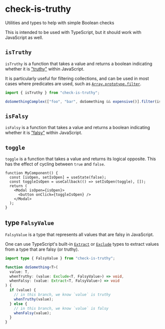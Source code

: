 # check-is-truthy

Utilities and types to help with simple Boolean checks

This is intended to be used with TypeScript, but it should work with JavaScript
as well.

## `isTruthy`

`isTruthy` is a function that takes a value and returns a boolean indicating
whether it is
["truthy"](https://developer.mozilla.org/en-US/docs/Glossary/Truthy) within
JavaScript.

It is particularly useful for filtering collections, and can be used in most cases
where predicates are used, such as
[`Array.prototype.filter`](https://developer.mozilla.org/en-US/docs/Web/JavaScript/Reference/Global_Objects/Array/filter).

```ts
import { isTruthy } from "check-is-truthy";

doSomethingComplex(["foo", "bar", doSomething && expensive()].filter(isTruthy));
```

## `isFalsy`

`isFalsy` is a function that takes a value and returns a boolean indicating
whether it is ["falsy"](https://developer.mozilla.org/en-US/docs/Glossary/Falsy)
within JavaScript.

## `toggle`

`toggle` is a function that takes a value and returns its logical opposite. This has the effect of cycling between `true` and `false`.

```tsx
function MyComponent() {
  const [isOpen, setIsOpen] = useState(false);
  const toggleIsOpen = useCallback(() => setIsOpen(toggle), []);
  return (
    <Modal isOpen={isOpen}>
      <button onClick={toggleIsOpen} />
    </Modal>
  );
}
```

## type `FalsyValue`

`FalsyValue` is a type that represents all values that are falsy in JavaScript.

One can use TypeScript's built-in
[`Extract`](https://www.typescriptlang.org/docs/handbook/utility-types.html#extracttype-union)
or
[`Exclude`](https://www.typescriptlang.org/docs/handbook/utility-types.html#excludeuniontype-excludedmembers)
types to extract values from a type that are falsy (or truthy).

```ts
import type { FalsyValue } from "check-is-truthy";

function doSomething<T>(
  value: T,
  whenTruthy: (value: Exclude<T, FalsyValue>) => void,
  whenFalsy: (value: Extract<T, FalsyValue>) => void
) {
  if (value) {
    // in this branch, we know `value` is truthy
    whenTruthy(value);
  } else {
    // in this branch, we know `value` is falsy
    whenFalsy(value);
  }
}
```
